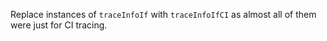 Replace instances of ```traceInfoIf``` with ```traceInfoIfCI``` as almost all of them were just for CI tracing.
